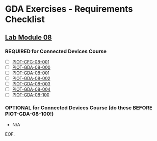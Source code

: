 # GDA Exercises - Requirements Checklist


## [Lab Module 08](https://github.com/orgs/programming-the-iot/projects/1#column-10488501)

### REQUIRED for Connected Devices Course

- [ ] [PIOT-CFG-08-001](https://github.com/programming-the-iot/book-exercise-tasks/issues/82)
- [ ] [PIOT-GDA-08-000](https://github.com/programming-the-iot/book-exercise-tasks/issues/30)
- [ ] [PIOT-GDA-08-001](https://github.com/programming-the-iot/book-exercise-tasks/issues/83)
- [ ] [PIOT-GDA-08-002](https://github.com/programming-the-iot/book-exercise-tasks/issues/84)
- [ ] [PIOT-GDA-08-003](https://github.com/programming-the-iot/book-exercise-tasks/issues/145)
- [ ] [PIOT-GDA-08-004](https://github.com/programming-the-iot/book-exercise-tasks/issues/85)
- [ ] [PIOT-GDA-08-100](https://github.com/programming-the-iot/book-exercise-tasks/issues/34)

### OPTIONAL for Connected Devices Course (do these BEFORE PIOT-GDA-08-100!)
- N/A

EOF.
